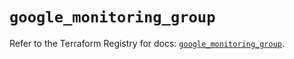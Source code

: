 # `google_monitoring_group`

Refer to the Terraform Registry for docs: [`google_monitoring_group`](https://registry.terraform.io/providers/hashicorp/google/6.41.0/docs/resources/monitoring_group).
